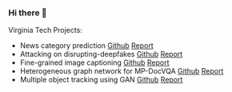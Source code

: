 ### Hi there 👋

Virginia Tech Projects:
  - News category prediction [Github](https://github.com/ting-chih/CS4824-final-project) [Report]()
  - Attacking on disrupting-deepfakes [Github](https://github.com/ting-chih/CS5914-final-project) [Report]()
  - Fine-grained image captioning [Github](https://github.com/ting-chih/CS5814-final-project) [Report]()
  - Heterogeneous graph network for MP-DocVQA [Github](https://github.com/ting-chih/CS6804-final-project) [Report]()
  - Multiple object tracking using GAN [Github](https://github.com/stevend-15/cv-project-fall23) [Report]()

<!--
- 🔭 I’m currently working on AI, ML/DL, CV and NLP
- 🌱 I’m currently learning 
- 👯 I’m looking to collaborate on ...
- 🤔 I’m looking for help with ...
- 💬 Ask me about ...
- 📫 How to reach me: ...
- 😄 Pronouns: ...
- ⚡ Fun fact: ...
-->
